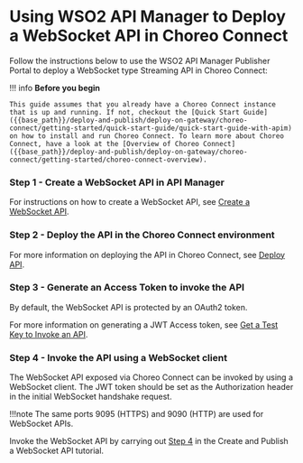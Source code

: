 # Using WSO2 API Manager to Deploy a WebSocket API in Choreo Connect

Follow the instructions below to use the WSO2 API Manager Publisher Portal to deploy a WebSocket type Streaming API in Choreo Connect:

!!! info
    **Before you begin**

    This guide assumes that you already have a Choreo Connect instance that is up and running. If not, checkout the [Quick Start Guide]({{base_path}}/deploy-and-publish/deploy-on-gateway/choreo-connect/getting-started/quick-start-guide/quick-start-guide-with-apim) on how to install and run Choreo Connect. To learn more about Choreo Connect, have a look at the [Overview of Choreo Connect]({{base_path}}/deploy-and-publish/deploy-on-gateway/choreo-connect/getting-started/choreo-connect-overview). 


### Step 1 - Create a WebSocket API in API Manager

 For instructions on how to create a WebSocket API, see [Create a WebSocket API]({{base_path}}/design/create-api/create-streaming-api/create-a-websocket-streaming-api/).

### Step 2 - Deploy the API in the Choreo Connect environment

For more information on deploying the API in Choreo Connect, see [Deploy API]({{base_path}}/deploy-and-publish/deploy-on-gateway/deploy-api/deploy-an-api/).

### Step 3 - Generate an Access Token to invoke the API

By default, the WebSocket API is protected by an OAuth2 token.

For more information on generating a JWT Access token, see [Get a Test Key to Invoke an API]({{base_path}}/consume/invoke-apis/invoke-apis-using-tools/invoke-an-api-using-the-integrated-api-console/#get-a-test-key-to-invoke-an-api).

### Step 4 - Invoke the API using a WebSocket client

The WebSocket API exposed via Choreo Connect can be invoked by using a WebSocket client.
The JWT token should be set as the Authorization header in the initial WebSocket handshake request.

!!!note
    The same ports 9095 (HTTPS) and 9090 (HTTP) are used for WebSocket APIs.

Invoke the WebSocket API by carrying out [Step 4]({{base_path}}/tutorials/streaming-api/create-and-publish-websocket-api/#step-4-invoke-the-websocket-api) in the Create and Publish a WebSocket API tutorial.

